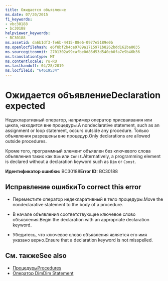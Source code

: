 ```yaml
---
title: Ожидается объявление
ms.date: 07/20/2015
f1_keywords:
- vbc30188
- bc30188
helpviewer_keywords:
- BC30188
ms.assetid: da6b1df3-fe6b-4415-88e6-0977e5189e0b
ms.openlocfilehash: e6f8bf2b4ce9789a1715971b8262bdd162ba8035
ms.sourcegitcommit: 2701302a99cafbe0d86d53d540eb0fa7e9b46b36
ms.translationtype: MT
ms.contentlocale: ru-RU
ms.lasthandoff: 04/28/2019
ms.locfileid: "64619534"
---
```

# <a name="declaration-expected"></a><span data-ttu-id="8d24c-102">Ожидается объявление</span><span class="sxs-lookup"><span data-stu-id="8d24c-102">Declaration expected</span></span>
<span data-ttu-id="8d24c-103">Недекларативный оператор, например оператор присваивания или цикла, находится вне процедуры.</span><span class="sxs-lookup"><span data-stu-id="8d24c-103">A nondeclarative statement, such as an assignment or loop statement, occurs outside any procedure.</span></span> <span data-ttu-id="8d24c-104">Только объявления разрешены вне процедур.</span><span class="sxs-lookup"><span data-stu-id="8d24c-104">Only declarations are allowed outside procedures.</span></span>  
  
 <span data-ttu-id="8d24c-105">Кроме того, программный элемент объявлен без ключевого слова объявления таких как `Dim` или `Const`.</span><span class="sxs-lookup"><span data-stu-id="8d24c-105">Alternatively, a programming element is declared without a declaration keyword such as `Dim` or `Const`.</span></span>  
  
 <span data-ttu-id="8d24c-106">**Идентификатор ошибки:** BC30188</span><span class="sxs-lookup"><span data-stu-id="8d24c-106">**Error ID:** BC30188</span></span>  
  
## <a name="to-correct-this-error"></a><span data-ttu-id="8d24c-107">Исправление ошибки</span><span class="sxs-lookup"><span data-stu-id="8d24c-107">To correct this error</span></span>  
  
- <span data-ttu-id="8d24c-108">Переместите оператор недекларативный в тело процедуры.</span><span class="sxs-lookup"><span data-stu-id="8d24c-108">Move the nondeclarative statement to the body of a procedure.</span></span>  
  
- <span data-ttu-id="8d24c-109">В начале объявления соответствующее ключевое слово объявления.</span><span class="sxs-lookup"><span data-stu-id="8d24c-109">Begin the declaration with an appropriate declaration keyword.</span></span>  
  
- <span data-ttu-id="8d24c-110">Убедитесь, что ключевое слово объявления является его имя указано верно.</span><span class="sxs-lookup"><span data-stu-id="8d24c-110">Ensure that a declaration keyword is not misspelled.</span></span>  
  
## <a name="see-also"></a><span data-ttu-id="8d24c-111">См. также</span><span class="sxs-lookup"><span data-stu-id="8d24c-111">See also</span></span>

- [<span data-ttu-id="8d24c-112">Процедуры</span><span class="sxs-lookup"><span data-stu-id="8d24c-112">Procedures</span></span>](../../../visual-basic/programming-guide/language-features/procedures/index.md)
- [<span data-ttu-id="8d24c-113">Оператор Dim</span><span class="sxs-lookup"><span data-stu-id="8d24c-113">Dim Statement</span></span>](../../../visual-basic/language-reference/statements/dim-statement.md)
